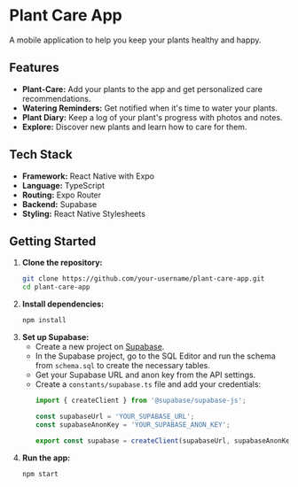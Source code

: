 # Plant Care App

A mobile application to help you keep your plants healthy and happy.

## Features

*   **Plant-Care:** Add your plants to the app and get personalized care recommendations.
*   **Watering Reminders:** Get notified when it's time to water your plants.
*   **Plant Diary:** Keep a log of your plant's progress with photos and notes.
*   **Explore:** Discover new plants and learn how to care for them.

## Tech Stack

*   **Framework:** React Native with Expo
*   **Language:** TypeScript
*   **Routing:** Expo Router
*   **Backend:** Supabase
*   **Styling:** React Native Stylesheets

## Getting Started

1.  **Clone the repository:**
    ```bash
    git clone https://github.com/your-username/plant-care-app.git
    cd plant-care-app
    ```
2.  **Install dependencies:**
    ```bash
    npm install
    ```
3.  **Set up Supabase:**
    *   Create a new project on [Supabase](https://supabase.com/).
    *   In the Supabase project, go to the SQL Editor and run the schema from `schema.sql` to create the necessary tables.
    *   Get your Supabase URL and anon key from the API settings.
    *   Create a `constants/supabase.ts` file and add your credentials:
        ```typescript
        import { createClient } from '@supabase/supabase-js';

        const supabaseUrl = 'YOUR_SUPABASE_URL';
        const supabaseAnonKey = 'YOUR_SUPABASE_ANON_KEY';

        export const supabase = createClient(supabaseUrl, supabaseAnonKey);
        ```
4.  **Run the app:**
    ```bash
    npm start
    ```
